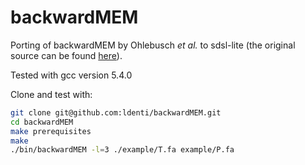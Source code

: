 # backwardMEM

Porting of backwardMEM by Ohlebusch *et al.* to sdsl-lite (the original source can be found [here](https://www.uni-ulm.de/in/theo/research/seqana/)).

Tested with gcc version 5.4.0

Clone and test with:
```bash
git clone git@github.com:ldenti/backwardMEM.git
cd backwardMEM
make prerequisites
make
./bin/backwardMEM -l=3 ./example/T.fa example/P.fa
```
